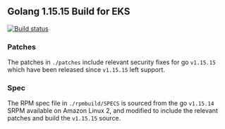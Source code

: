 ## Golang 1.15.15 Build for EKS
[![Build status](https://prow.eks.amazonaws.com/badge.svg?jobs=*golang-1.15*-tooling-postsubmit)](https://prow.eks.amazonaws.com/?repo=aws%2Feks-distro-build-tooling&type=postsubmit)

### Patches
The patches in `./patches` include relevant security fixes for go `v1.15.15` which have been released since `v1.15.15` left support. 

### Spec
The RPM spec file in `./rpmbuild/SPECS` is sourced from the go `v1.15.14` SRPM available on Amazon Linux 2, and modified to include the relevant patches and build the `v1.15.15` source.

